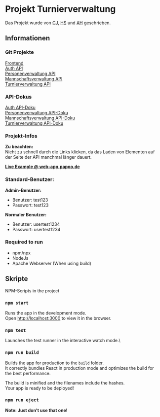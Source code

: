 # Projekt Turnierverwaltung

Das Projekt wurde von [CJ](https://github.com/Chris-IA118), [HS](https://github.com/H3nSte1n) und
[AH](https://github.com/KatziGit) geschrieben.

## Informationen

### Git Projekte

[Frontend](https://github.com/H3nSte1n/turnierverwaltung-ui) \
[Auth API](https://github.com/H3nSte1n/turnierverwaltung-api_auth) \
[Personenverwaltung API](https://github.com/H3nSte1n/people-management-service) \
[Mannschaftsverwaltung API](https://github.com/H3nSte1n/teams-management-service) \
[Turnierverwaltung API](https://github.com/H3nSte1n/tournament-management-service)

### API-Dokus

[Auth API-Doku](https://turnierverwaltung-auth.herokuapp.com/api/v1/swagger) \
[Personenverwaltung API-Doku](https://turnierverwaltung-person-admin.herokuapp.com/api/v1/swagger) \
[Mannschaftsverwaltung API-Doku](https://teams-management-system.herokuapp.com/api/v1/swagger) \
[Turnierverwaltung API-Doku](https://tournament-management-service.herokuapp.com/api/v1/swagger)

### Projekt-Infos

**Zu beachten:** \
Nicht zu schnell durch die Links klicken, da das Laden von Elementen auf der Seite der API manchmal länger dauert.

**[Live Example @ web-app.papoo.de](https://web-app.papoo.de/)**

### Standard-Benutzer:

**Admin-Benutzer:**
- Benutzer: test123
- Passwort: test123

**Normaler Benutzer:**
- Benutzer: usertest1234
- Passwort: usertest1234

### Required to run

- npm/npx
- NodeJs
- Apache Webserver (When using build)

## Skripte

NPM-Scripts in the project

### `npm start`

Runs the app in the development mode.\
Open [http://localhost:3000](http://localhost:3000) to view it in the browser.

### `npm test`

Launches the test runner in the interactive watch mode.\

### `npm run build`

Builds the app for production to the `build` folder.\
It correctly bundles React in production mode and optimizes the build for the best performance.

The build is minified and the filenames include the hashes.\
Your app is ready to be deployed!

### `npm run eject`

**Note: Just don't use that one!**